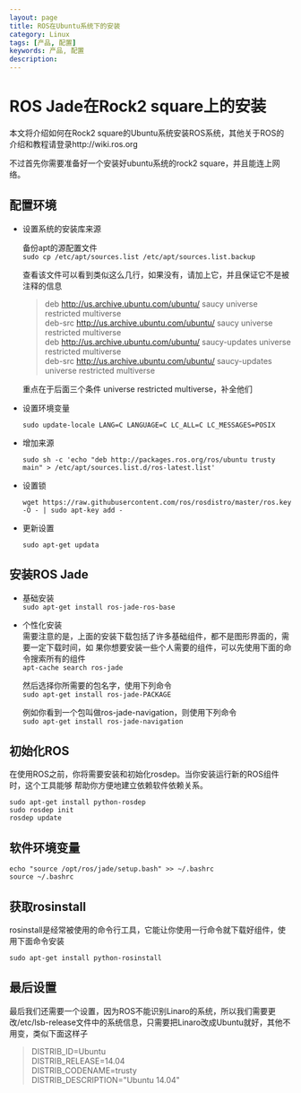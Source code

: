 ```yaml
---
layout: page
title: ROS在Ubuntu系统下的安装
category: Linux
tags: [产品, 配置]
keywords: 产品, 配置
description: 
---
```



# ROS Jade在Rock2 square上的安装 

本文将介绍如何在Rock2 square的Ubuntu系统安装ROS系统，其他关于ROS的介绍和教程请登录http://wiki.ros.org   
	
不过首先你需要准备好一个安装好ubuntu系统的rock2 square，并且能连上网络。

## 配置环境  

* 设置系统的安装库来源  

	备份apt的源配置文件  
	`sudo cp /etc/apt/sources.list /etc/apt/sources.list.backup`  
	
	查看该文件可以看到类似这么几行，如果没有，请加上它，并且保证它不是被注释的信息  

	> deb http://us.archive.ubuntu.com/ubuntu/ saucy universe restricted multiverse   
	  deb-src http://us.archive.ubuntu.com/ubuntu/ saucy universe  restricted multiverse  
	  deb http://us.archive.ubuntu.com/ubuntu/ saucy-updates universe  restricted multiverse  
	  deb-src http://us.archive.ubuntu.com/ubuntu/ saucy-updates universe restricted multiverse  

	重点在于后面三个条件 universe restricted multiverse，补全他们  

* 设置环境变量  

	`sudo update-locale LANG=C LANGUAGE=C LC_ALL=C LC_MESSAGES=POSIX`  

* 增加来源  

	`sudo sh -c 'echo "deb http://packages.ros.org/ros/ubuntu trusty main" > /etc/apt/sources.list.d/ros-latest.list'`  

* 设置锁  
 
	`wget https://raw.githubusercontent.com/ros/rosdistro/master/ros.key -O - | sudo apt-key add -`  

* 更新设置  

	`sudo apt-get updata`  

## 安装ROS Jade  

* 基础安装  
	`sudo apt-get install ros-jade-ros-base`  
	
* 个性化安装  
	需要注意的是，上面的安装下载包括了许多基础组件，都不是图形界面的，需要一定下载时间，如	果你想要安装一些个人需要的组件，可以先使用下面的命令搜索所有的组件  
	`apt-cache search ros-jade`  

	然后选择你所需要的包名字，使用下列命令  
	`sudo apt-get install ros-jade-PACKAGE`  

	例如你看到一个包叫做ros-jade-navigation，则使用下列命令  
	`sudo apt-get install ros-jade-navigation`  

## 初始化ROS  

在使用ROS之前，你将需要安装和初始化rosdep。当你安装运行新的ROS组件时，这个工具能够	帮助你方便地建立依赖软件依赖关系。  

`sudo apt-get install python-rosdep`  
`sudo rosdep init`  
`rosdep update`  

## 软件环境变量  

`echo "source /opt/ros/jade/setup.bash" >> ~/.bashrc`  
`source ~/.bashrc`  

## 获取rosinstall

rosinstall是经常被使用的命令行工具，它能让你使用一行命令就下载好组件，使用下面命令安装  

	sudo apt-get install python-rosinstall  

## 最后设置

最后我们还需要一个设置，因为ROS不能识别Linaro的系统，所以我们需要更改/etc/lsb-release文件中的系统信息，只需要把Linaro改成Ubuntu就好，其他不用变，类似下面这样子  

> DISTRIB_ID=Ubuntu  
  DISTRIB_RELEASE=14.04  
  DISTRIB_CODENAME=trusty  
  DISTRIB_DESCRIPTION="Ubuntu 14.04"  

